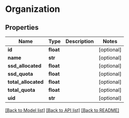 # Organization

## Properties
Name | Type | Description | Notes
------------ | ------------- | ------------- | -------------
**id** | **float** |  | [optional] 
**name** | **str** |  | [optional] 
**ssd_allocated** | **float** |  | [optional] 
**ssd_quota** | **float** |  | [optional] 
**total_allocated** | **float** |  | [optional] 
**total_quota** | **float** |  | [optional] 
**uid** | **str** |  | [optional] 

[[Back to Model list]](../README.md#documentation-for-models) [[Back to API list]](../README.md#documentation-for-api-endpoints) [[Back to README]](../README.md)

